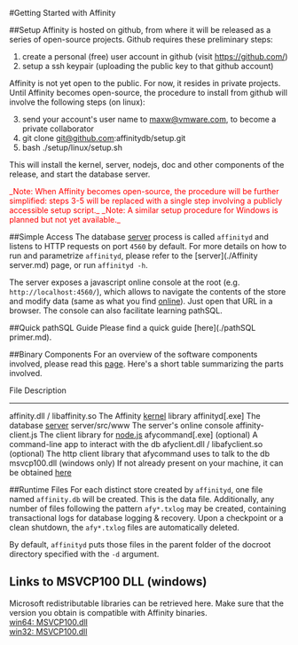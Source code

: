 #Getting Started with Affinity

##Setup
Affinity is hosted on github, from where it will be released as a series of
open-source projects. Github requires these preliminary steps:

1. create a personal (free) user account in github (visit https://github.com/)
2. setup a ssh keypair (uploading the public key to that github account)

Affinity is not yet open to the public. For now, it resides in private projects.
Until Affinity becomes open-source, the procedure to install from github
will involve the following steps (on linux):

3. send your account's user name to maxw@vmware.com, to become a private collaborator
4. git clone git@github.com:affinitydb/setup.git
5. bash ./setup/linux/setup.sh

This will install the kernel, server, nodejs, doc and other components of the release,
and start the database server.

<p style="color:red">
_Note: When Affinity becomes open-source, the procedure will be further simplified:
steps 3-5 will be replaced with a single step involving a publicly accessible setup script._  
_Note: A similar setup procedure for Windows is planned but not yet available._  
</p>

##Simple Access
The database [server](./terminology.md#server) process is called `affinityd`
and listens to HTTP requests on port `4560` by default. For more details on how to run
and parametrize `affinityd`, please refer to the [server](./Affinity server.md) page,
or run `affinityd -h`.

The server exposes a javascript online console at the root (e.g. `http://localhost:4560/`), 
which allows to navigate the contents of the store and modify data (same as what you find
[online](http://Affinity.cloudfoundry.com)). Just open that URL
in a browser. The console can also facilitate learning pathSQL.

##Quick pathSQL Guide
Please find a quick guide [here](./pathSQL primer.md).

##Binary Components
For an overview of the software components involved, please read this [page](./terminology.md#software-components).
Here's a short table summarizing the parts involved.  

File                             Description
---------------------------      -----------
affinity.dll / libaffinity.so    The Affinity [kernel](./terminology.md#kernel) library
affinityd[.exe]                  The database [server](./terminology.md#server)
server/src/www                   The server's online console
affinity-client.js               The client library for [node.js](./javascript.md)
afycommand[.exe]                 (optional) A command-line app to interact with the db
afyclient.dll / libafyclient.so  (optional) The http client library that afycommand uses to talk to the db
msvcp100.dll (windows only)      If not already present on your machine, it can be obtained [here](#links-to-msvcp100-dll)

##Runtime Files
For each distinct store created by `affinityd`, one file named `affinity.db` will be created. This is the data file.
Additionally, any number of files following the pattern `afy*.txlog` may be created, containing transactional
logs for database logging & recovery. Upon a checkpoint or a clean shutdown, the `afy*.txlog` files are automatically deleted.

By default, `affinityd` puts those files in the parent folder of the docroot directory specified with the `-d` argument.

## Links to MSVCP100 DLL (windows)
Microsoft redistributable libraries can be retrieved here.  Make sure that the version you obtain is compatible with Affinity binaries.  
[win64: MSVCP100.dll](http://www.microsoft.com/downloads/en/confirmation.aspx?FamilyID=bd512d9e-43c8-4655-81bf-9350143d5867)  
[win32: MSVCP100.dll](http://www.microsoft.com/downloads/en/details.aspx?displaylang=en&FamilyID=a7b7a05e-6de6-4d3a-a423-37bf0912db84#AffinityDownloads)  
